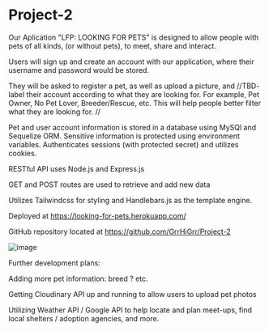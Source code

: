 # Project-2

Our Aplication "LFP: LOOKING FOR PETS" is designed to allow people with pets of all kinds, (or without pets), to meet, share and interact.

Users will sign up and create an account with our application, where their username and password would be stored.

They will be asked to register a pet, as well as upload a picture, and //TBD- label their account according to what they are looking for. For example, Pet Owner, No Pet Lover, Breeder/Rescue, etc. This will help people better filter what they are looking for. //

Pet and user account information is stored in a database using MySQl and Sequelize ORM. Sensitive information is protected using environment variables. Authenticates sessions (with protected secret) and utilizes cookies.

RESTful API uses Node.js and Express.js

GET and POST routes are used to retrieve and add new data

Utilizes Tailwindcss for styling and Handlebars.js as the template engine.

Deployed at https://looking-for-pets.herokuapp.com/ 

GitHub repository located at https://github.com/GrrHiGrr/Project-2


![image](https://user-images.githubusercontent.com/90295289/149634751-cbc8b618-83b5-4200-8c2a-0ab27054ed25.png)



Further development plans: 

Adding more pet information: breed ? etc.

Getting Cloudinary API up and running to allow users to upload pet photos

Utilizing Weather API / Google API to help locate and plan meet-ups, find local shelters /  adoption agencies, and more.


